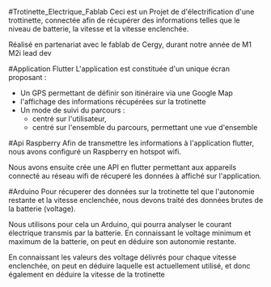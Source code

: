 #Trotinette_Electrique_Fablab
Ceci est un Projet de d'électrification d'une trottinette, 
connectée afin de récupérer des informations telles que 
le niveau de batterie, la vitesse et la vitesse enclenchée.

Réalisé en partenariat avec le fablab de Cergy, 
durant notre année de M1 M2i lead dev



#Application Flutter
L'application est constituée d'un unique écran proposant :
- Un GPS permettant de définir son itinéraire via une Google Map
- l'affichage des informations récupérées sur la trotinette
- Un mode de suivi du parcours :
  - centré sur l'utilisateur, 
  - centré sur l'ensemble du parcours, permettant une vue d'ensemble



#Api Raspberry
Afin de transmettre les informations à l'application flutter,
nous avons configuré un Raspberry en hotspot wifi.

Nous avons ensuite crée une API en flutter permettant aux appareils connecté 
au réseau wifi de récuperé les données à affiché sur l'application.



#Arduino
Pour récuperer des données sur la trotinette tel que l'autonomie restante
et la vitesse enclenchée, nous devons traité des données brutes de la 
batterie (voltage).

Nous utilisons pour cela un Arduino, qui pourra analyser le courant électrique
transmis par la batterie.
En connaissant le voltage minimum et maximum de la batterie, 
on peut en déduire son autonomie restante.

En connaissant les valeurs des voltage délivrés pour chaque vitesse enclenchée,
on peut en déduire laquelle est actuellement utilisé, et donc également en 
déduire la vitesse de la trotinette


